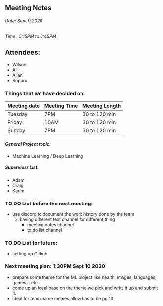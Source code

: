 ## Meeting Notes
###### Date: Sept 9 2020
###### Time : 5:15PM to 6:45PM

## Attendees:
  * Wilson
  * Ali
  * Allan
  * Sopuru

### Things that we have decided on:  
Meeting date| Meeting Time | Meeting Length |
------------|--------------|----------------|
Tuesday     |     7PM      | 30 to 120 min  |
Friday      |     10AM     | 30 to 120 min  |  
Sunday      |     7PM      | 30 to 120 min  |

##### General Project topic:
* Machine Learning / Deep Learning

##### Superviosr List:
- Adam
- Craig
- Karim

### TO DO List before the next meeting:
- use discord to document the work history done by the team
    - having different text channel for different thing
        - meeting notes channel
        - to do list channel

### TO DO List for future:
- setting up Github

### Next meeting plan: 1:30PM Sept 10 2020
  - prepare some theme for the ML project like health, images, languages, games... etc
  - come up an ideal base on the theme we pick and write it up and submit it.
  - ideal for team name memes allow has to be pg 13    
